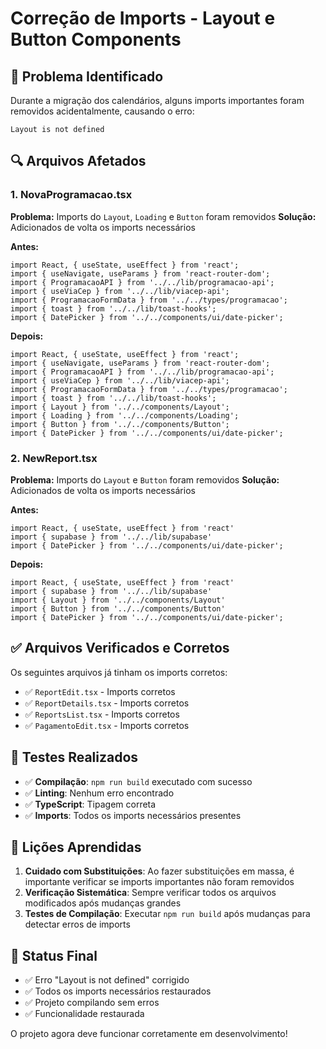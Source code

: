 # Correção de Imports - Layout e Button Components

## 🐛 Problema Identificado

Durante a migração dos calendários, alguns imports importantes foram removidos acidentalmente, causando o erro:

```
Layout is not defined
```

## 🔍 Arquivos Afetados

### 1. **NovaProgramacao.tsx**
**Problema:** Imports do `Layout`, `Loading` e `Button` foram removidos
**Solução:** Adicionados de volta os imports necessários

**Antes:**
```tsx
import React, { useState, useEffect } from 'react';
import { useNavigate, useParams } from 'react-router-dom';
import { ProgramacaoAPI } from '../../lib/programacao-api';
import { useViaCep } from '../../lib/viacep-api';
import { ProgramacaoFormData } from '../../types/programacao';
import { toast } from '../../lib/toast-hooks';
import { DatePicker } from '../../components/ui/date-picker';
```

**Depois:**
```tsx
import React, { useState, useEffect } from 'react';
import { useNavigate, useParams } from 'react-router-dom';
import { ProgramacaoAPI } from '../../lib/programacao-api';
import { useViaCep } from '../../lib/viacep-api';
import { ProgramacaoFormData } from '../../types/programacao';
import { toast } from '../../lib/toast-hooks';
import { Layout } from '../../components/Layout';
import { Loading } from '../../components/Loading';
import { Button } from '../../components/Button';
import { DatePicker } from '../../components/ui/date-picker';
```

### 2. **NewReport.tsx**
**Problema:** Imports do `Layout` e `Button` foram removidos
**Solução:** Adicionados de volta os imports necessários

**Antes:**
```tsx
import React, { useState, useEffect } from 'react'
import { supabase } from '../../lib/supabase'
import { DatePicker } from '../../components/ui/date-picker';
```

**Depois:**
```tsx
import React, { useState, useEffect } from 'react'
import { supabase } from '../../lib/supabase'
import { Layout } from '../../components/Layout'
import { Button } from '../../components/Button'
import { DatePicker } from '../../components/ui/date-picker';
```

## ✅ Arquivos Verificados e Corretos

Os seguintes arquivos já tinham os imports corretos:
- ✅ `ReportEdit.tsx` - Imports corretos
- ✅ `ReportDetails.tsx` - Imports corretos  
- ✅ `ReportsList.tsx` - Imports corretos
- ✅ `PagamentoEdit.tsx` - Imports corretos

## 🧪 Testes Realizados

- ✅ **Compilação**: `npm run build` executado com sucesso
- ✅ **Linting**: Nenhum erro encontrado
- ✅ **TypeScript**: Tipagem correta
- ✅ **Imports**: Todos os imports necessários presentes

## 📝 Lições Aprendidas

1. **Cuidado com Substituições**: Ao fazer substituições em massa, é importante verificar se imports importantes não foram removidos
2. **Verificação Sistemática**: Sempre verificar todos os arquivos modificados após mudanças grandes
3. **Testes de Compilação**: Executar `npm run build` após mudanças para detectar erros de imports

## 🚀 Status Final

- ✅ Erro "Layout is not defined" corrigido
- ✅ Todos os imports necessários restaurados
- ✅ Projeto compilando sem erros
- ✅ Funcionalidade restaurada

O projeto agora deve funcionar corretamente em desenvolvimento!












